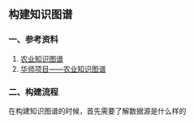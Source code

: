 ## 构建知识图谱

### 一、参考资料

1. [农业知识图谱](https://github.com/zhangyqCS/KnowledgeGraph_Agriculture)
2. [华师项目——农业知识图谱](https://github.com/qq547276542/Agriculture_KnowledgeGraph)

### 二、构建流程

在构建知识图谱的时候，首先需要了解数据源是什么样的